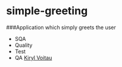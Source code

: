 # simple-greeting
###Application which simply greets the user
* SQA
* Quality
* Test
* QA
[Kiryl Voitau](http://sqa.com)